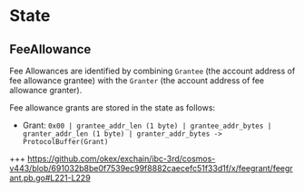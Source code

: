 <!--
order: 2
-->

# State

## FeeAllowance

Fee Allowances are identified by combining `Grantee` (the account address of fee allowance grantee) with the `Granter` (the account address of fee allowance granter).

Fee allowance grants are stored in the state as follows:

- Grant: `0x00 | grantee_addr_len (1 byte) | grantee_addr_bytes |  granter_addr_len (1 byte) | granter_addr_bytes -> ProtocolBuffer(Grant)`

+++ https://github.com/okex/exchain/ibc-3rd/cosmos-v443/blob/691032b8be0f7539ec99f8882caecefc51f33d1f/x/feegrant/feegrant.pb.go#L221-L229
